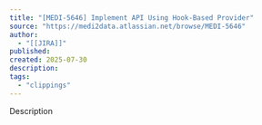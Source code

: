 ```yaml
---
title: "[MEDI-5646] Implement API Using Hook-Based Provider"
source: "https://medi2data.atlassian.net/browse/MEDI-5646"
author:
  - "[[JIRA]]"
published:
created: 2025-07-30
description:
tags:
  - "clippings"
---
```

Description